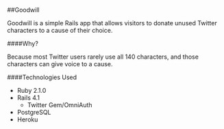 ##Goodwill

Goodwill is a simple Rails app that allows visitors to donate unused Twitter characters to a cause of their choice.

####Why?

Because most Twitter users rarely use all 140 characters, and those characters can give voice to a cause.

####Technologies Used
- Ruby 2.1.0
- Rails 4.1
  - Twitter Gem/OmniAuth
- PostgreSQL
- Heroku


